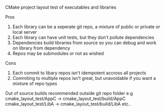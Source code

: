 
CMake project layout test of executables and libraries

Pros
1) Each library can be a seperate git repo, a mixture of public or private or local server
2) Each library can have unit tests, but they don't pollute dependencies
3) Dependencies build libraries from source so you can debug and work on library from dependency
4) Repos may be submodules or not as wished

Cons
1) Each commit to libary repos isn't idempotent accross all projects
2) Commiting to multiple repos isn't great, but unavoidable if you want a mixture of repo types

Out of source builds recommended outside git repo folder
e.g cmake_layout_test/AppC -> cmake_layout_test/build/AppC
cmake_layout_test/LibA -> cmake_layout_test/build/LibA
etc..

